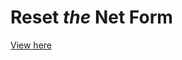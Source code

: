 **Reset** *the* **Net** Form
==================

[View here](https://fightforthefuture.github.io/reset-the-net-form/)
